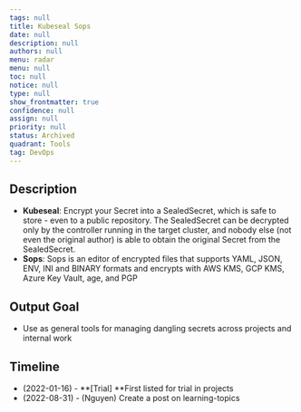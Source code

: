 ```yaml
---
tags: null
title: Kubeseal Sops
date: null
description: null
authors: null
menu: radar
menu: null
toc: null
notice: null
type: null
show_frontmatter: true
confidence: null
assign: null
priority: null
status: Archived
quadrant: Tools
tag: DevOps
---
```


## Description

* **Kubeseal**: Encrypt your Secret into a SealedSecret, which is safe to store - even to a public repository. The SealedSecret can be decrypted only by the controller running in the target cluster, and nobody else (not even the original author) is able to obtain the original Secret from the SealedSecret.
* **Sops**: Sops is an editor of encrypted files that supports YAML, JSON, ENV, INI and BINARY formats and encrypts with AWS KMS, GCP KMS, Azure Key Vault, age, and PGP

## Output Goal

* Use as general tools for managing dangling secrets across projects and internal work

## Timeline

* (2022-01-16) - **[Trial] **First listed for trial in projects
* (2022-08-31) - (Nguyen) Create a post on learning-topics